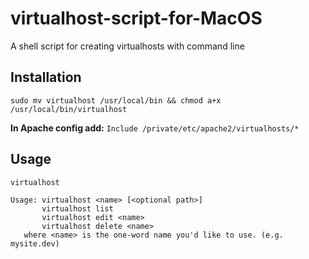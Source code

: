 # virtualhost-script-for-MacOS
A shell script for creating virtualhosts with command line

## Installation
`sudo mv virtualhost /usr/local/bin && chmod a+x /usr/local/bin/virtualhost`

**In Apache config add:**
`Include /private/etc/apache2/virtualhosts/*`

## Usage
`virtualhost`

```
Usage: virtualhost <name> [<optional path>]
       virtualhost list
       virtualhost edit <name>
       virtualhost delete <name>
   where <name> is the one-word name you'd like to use. (e.g. mysite.dev)
```
